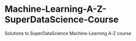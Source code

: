 # Machine-Learning-A-Z-SuperDataScience-Course
Solutions to SuperDataScience Machine-Learning A-Z course
